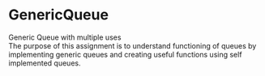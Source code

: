 # GenericQueue</br>
Generic Queue with multiple uses</br>
The purpose of this assignment is to understand functioning of queues by implementing generic queues and creating useful functions using self implemented queues.
